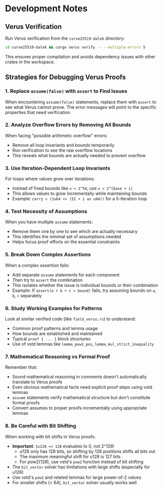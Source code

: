 # Development Notes

## Verus Verification

Run Verus verification from the `curve25519-dalek` directory:
```bash
cd curve25519-dalek && cargo verus verify -- --multiple-errors 5
```

This ensures proper compilation and avoids dependency issues with other crates in the workspace.

## Strategies for Debugging Verus Proofs

### 1. Replace `assume(false)` with `assert` to Find Issues
When encountering `assume(false)` statements, replace them with `assert` to see what Verus cannot prove. The error messages will point to the specific properties that need verification.

### 2. Analyze Overflow Errors by Removing All Bounds
When facing "possible arithmetic overflow" errors:
- Remove all loop invariants and bounds temporarily
- Run verification to see the raw overflow locations
- This reveals what bounds are actually needed to prevent overflow

### 3. Use Iteration-Dependent Loop Invariants
For loops where values grow over iterations:
- Instead of fixed bounds like `x < 2^54`, use `x < 2^(base + i)`
- This allows values to grow incrementally while maintaining bounds
- Example: `carry < (1u64 << (52 + i as u64))` for a 5-iteration loop

### 4. Test Necessity of Assumptions
When you have multiple `assume` statements:
- Remove them one by one to see which are actually necessary
- This identifies the minimal set of assumptions needed
- Helps focus proof efforts on the essential constraints

### 5. Break Down Complex Assertions
When a complex assertion fails:
- Add separate `assume` statements for each component
- Then try to `assert` the combination
- This isolates whether the issue is individual bounds or their combination
- Example: If `assert(a + b + c < bound)` fails, try assuming bounds on `a`, `b`, `c` separately

### 6. Study Working Examples for Patterns
Look at similar verified code (like `field_verus.rs`) to understand:
- Common proof patterns and lemma usage
- How bounds are established and maintained
- Typical `proof { ... }` block structures
- Use of vstd lemmas like `lemma_pow2_pos`, `lemma_mul_strict_inequality`

### 7. Mathematical Reasoning vs Formal Proof
Remember that:
- Sound mathematical reasoning in comments doesn't automatically translate to Verus proofs
- Even obvious mathematical facts need explicit proof steps using vstd lemmas
- `assume` statements verify mathematical structure but don't constitute formal proofs
- Convert assumes to proper proofs incrementally using appropriate lemmas

### 8. Be Careful with Bit Shifting
When working with bit shifts in Verus proofs:
- **Important**: `1u128 << 128` evaluates to 0, not 2^128!
  - u128 only has 128 bits, so shifting by 128 positions shifts all bits out
  - The maximum meaningful shift for u128 is 127 bits
  - For pow2(128), use vstd's `pow2` function instead of bit shifting
- The `bit_vector` solver has limitations with large shifts (especially for u128)
- Use vstd's `pow2` and related lemmas for large power-of-2 values
- For smaller shifts (< 64), `bit_vector` solver usually works well
